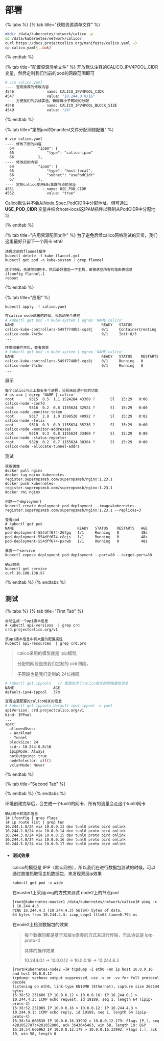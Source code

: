 # 部署



{% tabs %}
{% tab title="获取资源清单文件" %}
```bash
mkdir /data/kubernetes/network/calico -p
cd /data/kubernetes/network/calico/
curl https://docs.projectcalico.org/manifests/calico.yaml -O
cp calico.yaml{,.bak}
```


{% endtab %}

{% tab title="配置资源清单文件" %}
开放默认注释的CALICO\_IPV4POOL\_CIDR变量，然后定制我们当前的pod的网段范围即可

```bash
# vim calico.yaml
---- 官网推荐的修改内容
4546             - name: CALICO_IPV4POOL_CIDR
4547               value: "10.244.0.0/16"
---- 方便我们的后续实验，新增调小子网段的分配
4548             - name: CALICO_IPV4POOL_BLOCK_SIZE
4549               value: "24"
```


{% endtab %}

{% tab title="定制pod的manifest文件分配网络配置" %}
```
# vim calico.yaml
---- 修改下面的内容
  64           "ipam": {
  65               "type": "calico-ipam"
  66           },
---- 修改后的内容
  64           "ipam": {
  65               "type": "host-local",
  66               "subnet": "usePodCidr"
  67           },
---- 定制calico使用k8s集群节点的地址
4551             - name: USE_POD_CIDR
4552               value: "true"
```

Calico默认并不会从Node.Spec.PodCIDR中分配地址，但可通过**USE\_POD\_CIDR** 变量并结合host-local这IPAM插件以强制从PodCIDR中分配地址


{% endtab %}

{% tab title="应用资源配置文件" %}
为了避免后续calico网络测试的异常，我们这里最好只留下一个网卡 eth0

```
清理之前的flannel插件
kubectl delete -f kube-flannel.yml
kubectl get pod -n kube-system | grep flannel

这个时候，先清除旧网卡，然后最好重启一下主机，直接清空所有的路由表信息
ifconfig flannel.1
reboot
```


{% endtab %}

{% tab title="应用" %}
```bash
kubectl apply -f calico.yaml
 
在calico-node部署的时候，会启动多个进程
# kubectl get pod -n kube-system | egrep 'NAME|calico'
NAME                                        READY   STATUS              RESTARTS       AGE
calico-kube-controllers-549f7748b5-xqz8j    0/1     ContainerCreating   0              9s
calico-node-74c5w                           0/1     Init:0/3            0              9s
...

环境部署完毕后，查看效果
# kubectl get pod -n kube-system | egrep 'NAME|calico'
NAME                                        READY   STATUS    RESTARTS       AGE
calico-kube-controllers-549f7748b5-xqz8j    0/1     Running   0              39s
calico-node-74c5w                           0/1     Running   0              39s
...
```

展示

```
每个calico节点上都有多个进程，分别来处理不同的功能
# ps aux | egrep 'NAME | calico'
root       9315  0.5  1.1 1524284 43360 ?       Sl   15:29   0:00 calico-node -confd
root       9316  0.2  0.8 1155624 32924 ?       Sl   15:29   0:00 calico-node -monitor-token
root       9317  2.8  1.0 1598528 40992 ?       Sl   15:29   0:02 calico-node -felix
root       9318  0.3  0.9 1155624 35236 ?       Sl   15:29   0:00 calico-node -monitor-addresses
root       9319  0.3  0.8 1155624 33460 ?       Sl   15:29   0:00 calico-node -status-reporter
root       9320  0.2  0.7 1155624 30364 ?       Sl   15:29   0:00 calico-node -allocate-tunnel-addrs
```

测试

```
获取镜像
docker pull nginx
docket tag nginx kubernetes-register.superopsmsb.com/superopsmsb/nginx:1.23.1
docker push kubernetes-register.superopsmsb.com/superopsmsb/nginx:1.23.1
docker rmi nginx
```

```
创建一个deployment
kubectl create deployment pod-deployment --image=kubernetes-register.superopsmsb.com/superopsmsb/nginx:1.23.1 --replicas=3

查看pod
# kubectl get pod
NAME                             READY   STATUS    RESTARTS   AGE
pod-deployment-554dff674-267gq   1/1     Running   0          48s
pod-deployment-554dff674-c8cjs   1/1     Running   0          48s
pod-deployment-554dff674-pxrwb   1/1     Running   0          48s

暴露一个service
kubectl expose deployment pod-deployment --port=80 --target-port=80

确认效果
kubectl get service
curl 10.108.138.97
```


{% endtab %}
{% endtabs %}

## 测试

{% tabs %}
{% tab title="First Tab" %}
```
自动生成一个api版本信息
# kubectl api-versions  | grep crd
crd.projectcalico.org/v1

该api版本信息中有大量的配置属性
kubectl api-resources  | grep crd.pro
```

> calico采用的模型就是 ipip模型,
>
> 分配的网段是使我们定制的 cidr网段，
>
> 子网段也是我们定制的 24位掩码

```bash
# kubectl get ippools   // 里面包含了calico相关的网络属性信息
NAME                  AGE
default-ipv4-ippool   37m

查看这里配置的calico相关的信息
# kubectl get ippools default-ipv4-ippool -o yaml
apiVersion: crd.projectcalico.org/v1
kind: IPPool
...
spec:
  allowedUses:
  - Workload
  - Tunnel
  blockSize: 24
  cidr: 10.244.0.0/16
  ipipMode: Always
  natOutgoing: true
  nodeSelector: all()
  vxlanMode: Never
```


{% endtab %}

{% tab title="Second Tab" %}

{% endtab %}
{% endtabs %}

环境创建完毕后，会生成一个tunl0的网卡，所有的流量会走这个tunl0网卡

```
确认网卡和路由信息
]# ifconfig | grep flags
]# ip route list | grep tun
10.244.1.0/24 via 10.0.0.13 dev tunl0 proto bird onlink
10.244.2.0/24 via 10.0.0.14 dev tunl0 proto bird onlink
10.244.3.0/24 via 10.0.0.15 dev tunl0 proto bird onlink
10.244.4.0/24 via 10.0.0.16 dev tunl0 proto bird onlink
10.244.5.0/24 via 10.0.0.17 dev tunl0 proto bird onlink
```

*   #### 测试效果

    calico的模型是 IPIP（默认网络），所以我们在进行数据包测试的时候，可以通过直接抓取宿主机数据包，来发现双层ip效果

    `kubectl get pod -o wide`

    在master1上采用ping的方式来测试 node2上的节点pod

    ```
    [root@kubernetes-master1 /data/kubernetes/network/calico]# ping -c 1 10.244.4.3
    PING 10.244.4.3 (10.244.4.3) 56(84) bytes of data.
    64 bytes from 10.244.4.3: icmp_seq=1 ttl=63 time=0.794 ms
    ```

    在node2上检测数据包的效果

    > 每个数据包都是基于双层ip嵌套的方式来进行传输，而且协议是 ipip-proto-4
    >
    > 具体的操作效果
    >
    > 10.244.0.1 -> 10.0.0.12 -> 10.0.0.16 -> 10.244.6.3

    ```
    [root@kubernetes-node2 ~]# tcpdump -i eth0 -nn ip host 10.0.0.16 and host 10.0.0.12
    tcpdump: verbose output suppressed, use -v or -vv for full protocol decode
    listening on eth0, link-type EN10MB (Ethernet), capture size 262144 bytes
    15:38:52.231680 IP 10.0.0.12 > 10.0.0.16: IP 10.244.0.1 > 10.244.4.3: ICMP echo request, id 19189, seq 1, length 64 (ipip-proto-4)
    15:38:52.231989 IP 10.0.0.16 > 10.0.0.12: IP 10.244.4.3 > 10.244.0.1: ICMP echo reply, id 19189, seq 1, length 64 (ipip-proto-4)
    15:38:54.666538 IP 10.0.0.16.33992 > 10.0.0.12.179: Flags [P.], seq 4281052787:4281052806, ack 3643645463, win 58, length 19: BGP
    15:38:54.666962 IP 10.0.0.12.179 > 10.0.0.16.33992: Flags [.], ack 19, win 58, length 0
    ```

